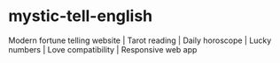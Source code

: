 # mystic-tell-english
Modern fortune telling website | Tarot reading | Daily horoscope | Lucky numbers | Love compatibility | Responsive web app
